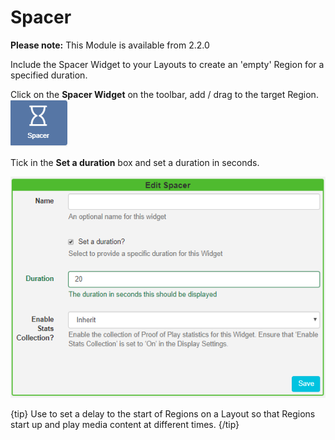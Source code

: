 # Spacer

**Please note:** This Module is available from 2.2.0

Include the Spacer Widget to your Layouts to create an 'empty' Region for a specified duration.

Click on the **Spacer Widget** on the toolbar, add / drag to the target Region. ![Spacer Widget](img/media_spacer_widget.png)



Tick in the **Set a duration** box and set a duration in seconds.

![Spacer Edit Form](img/v2_media_spacer_edit.png)



{tip}
Use to set a delay to the start of Regions on a Layout so that Regions start up and play media content at different times.
{/tip}



